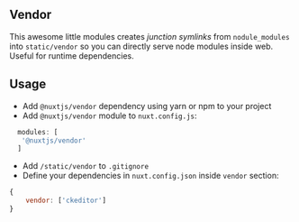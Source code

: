 ## Vendor
This awesome little modules creates *junction symlinks* from `nodule_modules` into `static/vendor`
so you can directly serve node modules inside web. Useful for runtime dependencies.
  
## Usage
 
- Add `@nuxtjs/vendor` dependency using yarn or npm to your project
- Add `@nuxtjs/vendor` module to `nuxt.config.js`:
```js
  modules: [
   '@nuxtjs/vendor'
  ]
````
- Add `/static/vendor` to `.gitignore`
- Define your dependencies in `nuxt.config.json` inside `vendor` section:
```js
{
    vendor: ['ckeditor']
}
```
